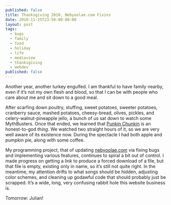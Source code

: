 ```yaml
---
published: false
title: Thanksgiving 2010, Nebyoolae.com Fixins
date: 2010-11-25T23:50:00-08:00
layout: post
tags:
  - bugs
  - family
  - food
  - holiday
  - life
  - mediaview
  - thanksgiving
  - webdev
published: false
---
```

Another year, another turkey engulfed. I am thankful to have family nearby, even if it&#8217;s not my own flesh and blood, so that I can be with people who care about me and sit down to a good meal.

<!--more-->

After scarfing down poultry, stuffing, sweet potatoes, sweeter potatoes, cranberry sauce, mashed potatoes, cheesy-bread, olives, pickles, and celery-walnut-pineapple jello, a bunch of us sat down to watch some MythBusters. Once that ended, we learned that [Punkin Chunkin](http://www.punkinchunkin.com/) is an honest-to-god _thing_. We watched two straight hours of it, so we are very well aware of its existence now. During the spectacle I had both apple and pumpkin pie, along with some coffee.

My programming project, that of updating [nebyoolae.com](http://nebyoolae.com) via fixing bugs and implementing various features, continues to spiral a bit out of control. I made progress on getting a link to produce a forced download of a file, but that file is empty, existing only in name, so it&#8217;s still not quite right. In the meantime, my attention drifts to what songs should be hidden, adjusting color schemes, and cleaning up godawful code that should probably just be scrapped. It&#8217;s a wide, long, very confusing rabbit hole this website business is.

Tomorrow: Julian!

